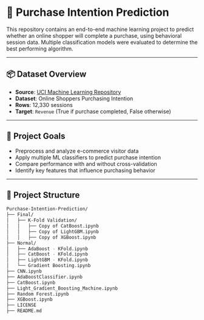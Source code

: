 # 🛒 Purchase Intention Prediction

This repository contains an end-to-end machine learning project to predict whether an online shopper will complete a purchase, using behavioral session data. Multiple classification models were evaluated to determine the best performing algorithm.

---

## 📦 Dataset Overview

- **Source**: [UCI Machine Learning Repository](https://archive.ics.uci.edu/dataset/468)
- **Dataset**: Online Shoppers Purchasing Intention
- **Rows**: 12,330 sessions  
- **Target**: `Revenue` (True if purchase completed, False otherwise)

---

## 🎯 Project Goals

- Preprocess and analyze e-commerce visitor data
- Apply multiple ML classifiers to predict purchase intention
- Compare performance with and without cross-validation
- Identify key features that influence purchasing behavior

---

## 📁 Project Structure

```bash
Purchase-Intention-Prediction/
├── Final/
│   ├── K-Fold Validation/
│   │   ├── Copy of CatBoost.ipynb
│   │   ├── Copy of LightGBM.ipynb
│   │   ├── Copy of XGBoost.ipynb
├── Normal/
│   ├── AdaBoost - KFold.ipynb
│   ├── CatBoost - KFold.ipynb
│   ├── LightGBM - KFold.ipynb
│   └── Gradient Boosting.ipynb
├── CNN.ipynb
├── AdaBoostClassifier.ipynb
├── CatBoost.ipynb
├── Light_Gradient_Boosting_Machine.ipynb
├── Random Forest.ipynb
├── XGBoost.ipynb
├── LICENSE
├── README.md
